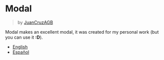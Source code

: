 # Modal
> by [JuanCruzAGB](https://github.com/JuanCruzAGB)

Modal makes an excellent modal, it was created for my personal work (but you can use it **:D**).

 - [English](https://github.com/JuanCruzAGB/Modal/blob/master/doc/en.md)
 - [Español](https://github.com/JuanCruzAGB/Modal/blob/master/doc/es.md)
